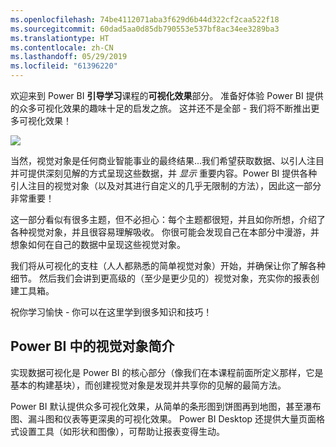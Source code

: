 ```yaml
---
ms.openlocfilehash: 74be4112071aba3f629d6b44d322cf2caa522f18
ms.sourcegitcommit: 60dad5aa0d85db790553e537bf8ac34ee3289ba3
ms.translationtype: HT
ms.contentlocale: zh-CN
ms.lasthandoff: 05/29/2019
ms.locfileid: "61396220"
---
```

欢迎来到 Power BI **引导学习**课程的**可视化效果**部分。 准备好体验 Power BI 提供的众多可视化效果的趣味十足的启发之旅。 这并还不是全部 - 我们将不断推出更多可视化效果！

![](media/3-1-intro-visualizations/3-1_1.png)

当然，视觉对象是任何商业智能事业的最终结果...我们希望获取数据、以引人注目并可提供深刻见解的方式呈现这些数据，并 *显示* 重要内容。Power BI 提供各种引人注目的视觉对象（以及对其进行自定义的几乎无限制的方法），因此这一部分非常重要！

这一部分看似有很多主题，但不必担心：每个主题都很短，并且如你所想，介绍了各种视觉对象，并且很容易理解吸收。 你很可能会发现自己在本部分中漫游，并想象如何在自己的数据中呈现这些视觉对象。

我们将从可视化的支柱（人人都熟悉的简单视觉对象）开始，并确保让你了解各种细节。 然后我们会讲到更高级的（至少是更少见的）视觉对象，充实你的报表创建工具箱。

祝你学习愉快 - 你可以在这里学到很多知识和技巧！

## <a name="introduction-to-visuals-in-power-bi"></a>Power BI 中的视觉对象简介
实现数据可视化是 Power BI 的核心部分（像我们在本课程前面所定义那样，它是基本的构建基块），而创建视觉对象是发现并共享你的见解的最简方法。

Power BI 默认提供众多可视化效果，从简单的条形图到饼图再到地图，甚至瀑布图、漏斗图和仪表等更深奥的可视化效果。 Power BI Desktop 还提供大量页面格式设置工具（如形状和图像），可帮助让报表变得生动。

